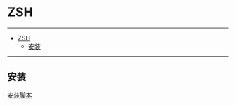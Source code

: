 # ZSH

------

- [ZSH](#zsh)
  - [安装](#安装)

------

## 安装

<a href="/static/Linux/install.sh" target="_blank">安装脚本</a>
